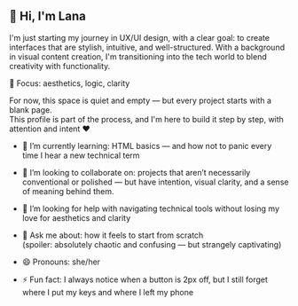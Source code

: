 ## 👋 Hi, I'm Lana

I'm just starting my journey in UX/UI design, with a clear goal: to create interfaces that are stylish, intuitive, and well-structured.  With a background in visual content creation, I'm transitioning into the tech world to blend creativity with functionality.

🎯 Focus: aesthetics, logic, clarity 

For now, this space is quiet and empty — but every project starts with a blank page.  
This profile is part of the process, and I'm here to build it step by step, with attention and intent ♥

- 🌱 I’m currently learning: HTML basics — and how not to panic every time I hear a new technical term
- 👯 I’m looking to collaborate on: projects that aren’t necessarily conventional or polished — but have intention, visual clarity, and a sense of meaning behind them.
- 🤔 I’m looking for help with navigating technical tools without losing my love for aesthetics and  clarity
- 💬 Ask me about: how it feels to start from scratch  
(spoiler: absolutely chaotic and confusing — but strangely captivating)

- 😄 Pronouns:  she/her
- ⚡ Fun fact: I always notice when a button is 2px off, but I still forget where I put my keys and where I left my phone
